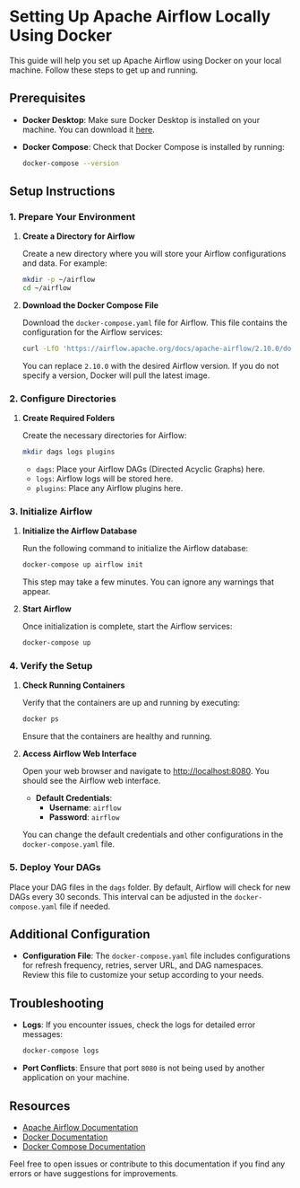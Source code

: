 
# Setting Up Apache Airflow Locally Using Docker

This guide will help you set up Apache Airflow using Docker on your local machine. Follow these steps to get up and running.

## Prerequisites

- **Docker Desktop**: Make sure Docker Desktop is installed on your machine. You can download it [here](https://www.docker.com/products/docker-desktop).
- **Docker Compose**: Check that Docker Compose is installed by running:

  ```bash
  docker-compose --version
  ```

## Setup Instructions

### 1. Prepare Your Environment

1. **Create a Directory for Airflow**

   Create a new directory where you will store your Airflow configurations and data. For example:

   ```bash
   mkdir -p ~/airflow
   cd ~/airflow
   ```

2. **Download the Docker Compose File**

   Download the `docker-compose.yaml` file for Airflow. This file contains the configuration for the Airflow services:

   ```bash
   curl -LfO 'https://airflow.apache.org/docs/apache-airflow/2.10.0/docker-compose.yaml'
   ```

   You can replace `2.10.0` with the desired Airflow version. If you do not specify a version, Docker will pull the latest image.

### 2. Configure Directories

1. **Create Required Folders**

   Create the necessary directories for Airflow:

   ```bash
   mkdir dags logs plugins
   ```

   - `dags`: Place your Airflow DAGs (Directed Acyclic Graphs) here.
   - `logs`: Airflow logs will be stored here.
   - `plugins`: Place any Airflow plugins here.

### 3. Initialize Airflow

1. **Initialize the Airflow Database**

   Run the following command to initialize the Airflow database:

   ```bash
   docker-compose up airflow init
   ```

   This step may take a few minutes. You can ignore any warnings that appear.

2. **Start Airflow**

   Once initialization is complete, start the Airflow services:

   ```bash
   docker-compose up
   ```

### 4. Verify the Setup

1. **Check Running Containers**

   Verify that the containers are up and running by executing:

   ```bash
   docker ps
   ```

   Ensure that the containers are healthy and running.

2. **Access Airflow Web Interface**

   Open your web browser and navigate to [http://localhost:8080](http://localhost:8080). You should see the Airflow web interface.

   - **Default Credentials**: 
     - **Username**: `airflow`
     - **Password**: `airflow`

   You can change the default credentials and other configurations in the `docker-compose.yaml` file.

### 5. Deploy Your DAGs

Place your DAG files in the `dags` folder. By default, Airflow will check for new DAGs every 30 seconds. This interval can be adjusted in the `docker-compose.yaml` file if needed.

## Additional Configuration

- **Configuration File**: The `docker-compose.yaml` file includes configurations for refresh frequency, retries, server URL, and DAG namespaces. Review this file to customize your setup according to your needs.

## Troubleshooting

- **Logs**: If you encounter issues, check the logs for detailed error messages:

  ```bash
  docker-compose logs
  ```

- **Port Conflicts**: Ensure that port `8080` is not being used by another application on your machine.

## Resources

- [Apache Airflow Documentation](https://airflow.apache.org/docs/apache-airflow/stable/)
- [Docker Documentation](https://docs.docker.com/)
- [Docker Compose Documentation](https://docs.docker.com/compose/)

Feel free to open issues or contribute to this documentation if you find any errors or have suggestions for improvements.
```
